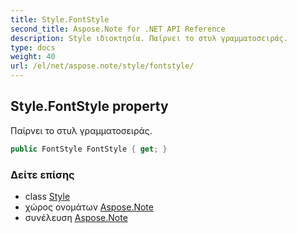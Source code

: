 ```yaml
---
title: Style.FontStyle
second_title: Aspose.Note for .NET API Reference
description: Style ιδιοκτησία. Παίρνει το στυλ γραμματοσειράς.
type: docs
weight: 40
url: /el/net/aspose.note/style/fontstyle/
---
```

## Style.FontStyle property

Παίρνει το στυλ γραμματοσειράς.

```csharp
public FontStyle FontStyle { get; }
```

### Δείτε επίσης

* class [Style](../)
* χώρος ονομάτων [Aspose.Note](../../style/)
* συνέλευση [Aspose.Note](../../../)


